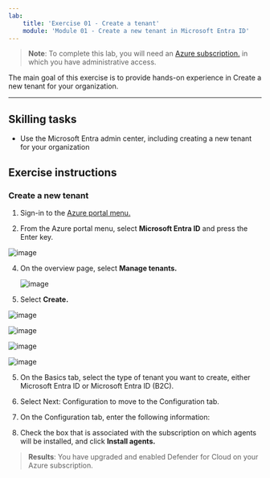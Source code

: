 ```yaml
---
lab:
    title: 'Exercise 01 - Create a tenant'
    module: 'Module 01 - Create a new tenant in Microsoft Entra ID'
---
```



>**Note**: To complete this lab, you will need an [Azure subscription.](https://azure.microsoft.com/en-us/free/?azure-portal=true) in which you have administrative access. 


The main goal of this exercise is to provide hands-on experience in Create a new tenant for your organization. 

---

## Skilling tasks

- Use the Microsoft Entra admin center, including creating a new tenant for your organization

## Exercise instructions

### Create a new tenant

1. Sign-in to the [Azure portal menu.](https://portal.azure.com/)

2. From the Azure portal menu, select **Microsoft Entra ID** and press the Enter key.

  ![image](https://github.com/MicrosoftLearning/AZ500-AzureSecurityTechnologies/assets/91347931/6e896fbe-28b9-4766-9081-54990d636c35)

4. On the overview page, select **Manage tenants.**

    ![image](https://github.com/MicrosoftLearning/AZ500-AzureSecurityTechnologies/assets/91347931/bd34cd8a-d378-4d2c-80c8-37f58015641e)

6. Select **Create.**

 ![image](https://github.com/MicrosoftLearning/AZ500-AzureSecurityTechnologies/assets/91347931/bd34cd8a-d378-4d2c-80c8-37f58015641e)

 ![image](https://github.com/MicrosoftLearning/AZ500-AzureSecurityTechnologies/assets/91347931/7591bb05-c599-4c5e-a04d-8655f3f0a826)

![image](https://github.com/MicrosoftLearning/AZ500-AzureSecurityTechnologies/assets/91347931/55f82963-e2e3-4925-9be6-f04d3c7078e9)

![image](https://github.com/MicrosoftLearning/AZ500-AzureSecurityTechnologies/assets/91347931/3e15c072-96ec-4c77-af9a-895ae65f9936)








5. On the Basics tab, select the type of tenant you want to create, either Microsoft Entra ID or Microsoft Entra ID (B2C).

6. Select Next: Configuration to move to the Configuration tab.

7. On the Configuration tab, enter the following information:

 



7. Check the box that is associated with the subscription on which agents will be installed, and click **Install agents.**
   
> **Results**: You have upgraded and enabled Defender for Cloud on your Azure subscription.
